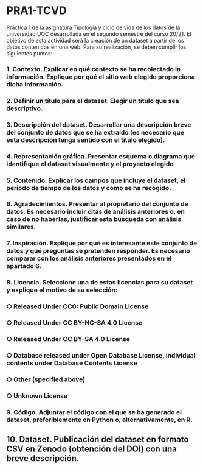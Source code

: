 # PRA1-TCVD
Práctica 1 de la asignatura Tipología y ciclo de vida de los datos de la universidad UOC desarrollada en el segundo semestre del curso 20/21.
El objetivo de esta actividad será la creación de un dataset a partir de los datos contenidos en una web. Para su realización, se deben cumplir los siguientes puntos:

### 1. Contexto. Explicar en qué contexto se ha recolectado la información. Explique por qué el sitio web elegido proporciona dicha información.


### 2. Definir un título para el dataset. Elegir un título que sea descriptivo.


### 3. Descripción del dataset. Desarrollar una descripción breve del conjunto de datos que se ha extraído (es necesario que esta descripción tenga sentido con el título elegido).


### 4. Representación gráfica. Presentar esquema o diagrama que identifique el dataset visualmente y el proyecto elegido


### 5. Contenido. Explicar los campos que incluye el dataset, el periodo de tiempo de los datos y cómo se ha recogido.


### 6. Agradecimientos. Presentar al propietario del conjunto de datos. Es necesario incluir citas de análisis anteriores o, en caso de no haberlas, justificar esta búsqueda con análisis similares.


### 7. Inspiración. Explique por qué es interesante este conjunto de datos y qué preguntas se pretenden responder. Es necesario comparar con los análisis anteriores presentados en el apartado 6.


### 8. Licencia. Seleccione una de estas licencias para su dataset y explique el motivo de su selección:
  ### ○ Released Under CC0: Public Domain License
  ### ○ Released Under CC BY-NC-SA 4.0 License
  ### ○ Released Under CC BY-SA 4.0 License
  ### ○ Database released under Open Database License, individual contents under Database Contents License
  ### ○ Other (specified above)
  ### ○ Unknown License


### 9. Código. Adjuntar el código con el que se ha generado el dataset, preferiblemente en Python o, alternativamente, en R.


## 10. Dataset. Publicación del dataset en formato CSV en Zenodo (obtención del DOI) con una breve descripción.


